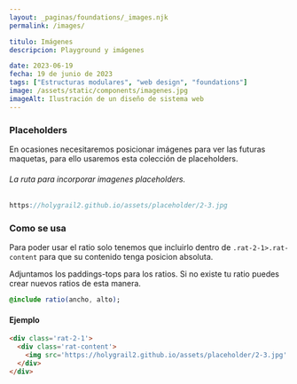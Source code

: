 ```yaml
---
layout: _paginas/foundations/_images.njk
permalink: /images/

titulo: Imágenes
descripcion: Playground y imágenes

date: 2023-06-19
fecha: 19 de junio de 2023
tags: ["Estructuras modulares", "web design", "foundations"]
image: /assets/static/components/imagenes.jpg
imageAlt: Ilustración de un diseño de sistema web
---
```


### Placeholders

En ocasiones necesitaremos posicionar imágenes para ver las futuras maquetas, para ello usaremos esta colección de placeholders.

###### La ruta para incorporar imagenes placeholders.

```scss
https://holygrail2.github.io/assets/placeholder/2-3.jpg
```

### Como se usa

Para poder usar el ratio solo tenemos que incluirlo dentro de `.rat-2-1>.rat-content` para que su contenido tenga posicion absoluta.

Adjuntamos los paddings-tops para los ratios.
Si no existe tu ratio puedes crear nuevos ratios de esta manera.

```sass
@include ratio(ancho, alto);
```

#### Ejemplo

```html
<div class='rat-2-1'>
  <div class='rat-content'>
    <img src='https://holygrail2.github.io/assets/placeholder/2-3.jpg' alt='Image description'>
  </div>
</div>
```
